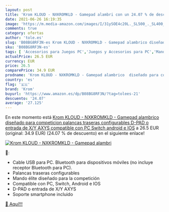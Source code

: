 ```yaml
---
layout: post
title: 'Krom KLOUD - NXKROMKLD - Gamepad alambri con un 24.07 % de descuento'
date: 2021-06-26 16:19:35
image: 'https://m.media-amazon.com/images/I/31ySOE4c20L._SL500_._SL400_.jpg'
comments: true
category: ofertas
author: 'tole.es'
slug: 'B08BG8RF3N-es Krom KLOUD - NXKROMKLD - Gamepad alambrico diseñado para...'
sku: 'B08BG8RF3N-es'
tags: [ 'Accesorios para Juegos PC','Juegos y Accesorios para PC','Mandos de juego para PC','Mandos para PC','Videojuegos','android','krom', ]
actualPrice: 26.5 EUR
currency: EUR
price: 26.5
comparePrice: 34.9 EUR
prodname: 'Krom KLOUD - NXKROMKLD - Gamepad alambrico  diseñado para competicion  palancas traseras configurables  D-PAD o entrada de X/Y AXYS  compatible con PC  Switch  android e IOS'
country: 'es'
flag: '🇪🇸'
brand: 'Krom'
buyurl: 'https://www.amazon.es/dp/B08BG8RF3N/?tag=tolees-21'
descuento: '24.07'
average: '27.125'
---
```


En este momento está [Krom KLOUD - NXKROMKLD - Gamepad alambrico  diseñado para competicion  palancas traseras configurables  D-PAD o entrada de X/Y AXYS  compatible con PC  Switch  android e IOS](https://www.amazon.es/dp/B08BG8RF3N/?tag=tolees-21) a 26.5 EUR (original: 34.9 EUR) (24.07 %  de descuento) en el siguiente enlace!

[![Krom KLOUD - NXKROMKLD - Gamepad alambri](https://m.media-amazon.com/images/I/31ySOE4c20L._SL500_._SL400_.jpg)](https://www.amazon.es/dp/B08BG8RF3N/?tag=tolees-21)

🔎:

- Cable USB para PC. Bluetooth para dispositivos móviles (no incluye receptor Bluetooth para PC).
- Palancas traseras configurables
- Mando élite diseñado para la competición
- Compatible con PC, Switch, Android e IOS
- D-PAD o entrada de X/Y AXYS
- Soporte smartphone incluido

[🛒 Aquí!!!](https://www.amazon.es/dp/B08BG8RF3N/?tag=tolees-21)
